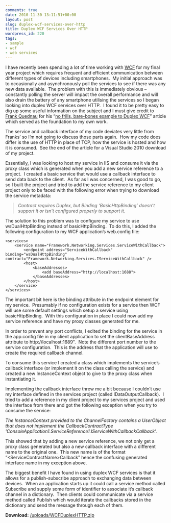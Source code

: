 ```yaml
---
comments: true
date: 2010-11-30 13:11:51+00:00
layout: post
slug: duplex-wcf-services-over-http
title: Duplex WCF Services Over HTTP
wordpress_id: 220
tags:
- sample
- wcf
- web services
---
```


I have recently been spending a lot of time working with [WCF](http://msdn.microsoft.com/en-us/netframework/aa663324.aspx) for my final year project which requires frequent and efficient communication between different types of devices including smartphones.  My initial approach was to occasionally and asynchronously poll the services to see if there was any new data available.  The problem with this is immediately obvious – constantly polling the server will impact the overall performance and will also drain the battery of any smartphone utilising the services so I began looking into duplex WCF services over HTTP.  I found it to be pretty easy to dig up some useful information on the subject and I must give credit to [Frank Quednau](http://realfiction.net/) for his “[no frills, bare-bones example to Duplex WCF](http://realfiction.net/go/113)” article which served as the foundation to my own work.

<!-- more -->

The service and callback interface of my code deviates very little from Franks’ so I’m not going to discuss those parts again.  How my code does differ is the use of HTTP in place of TCP, how the service is hosted and how it is consumed.  See the end of the article for a Visual Studio 2010 download of my project.

Essentially, I was looking to host my service in IIS and consume it via the proxy class which is generated when you add a new service reference to a project.  I created a basic service that would use a callback interface to send data back to the client.  As far as I was concerned, I was good to go, so I built the project and tried to add the service reference to my client project only to be faced with the following error when trying to download the service metadata:


> _Contract requires Duplex, but Binding ‘BasicHttpBinding’ doesn’t support it or isn’t configured properly to support it._


The solution to this problem was to configure my service to use wsDualHttpBinding instead of basicHttpBinding.  To do this, I added the following configuration to my WCF application’s web.config file:

    <services>
        <service name="Framework.Networking.Services.ServiceWithCallback">
            <endpoint address="ServiceWithCallback" binding="wsDualHttpBinding" contract="Framework.Networking.Services.IServiceWithCallback" />
            <host>
                <baseAddresses>
                    <add baseAddress="http://localhost:1688">
                </baseAddresses>
            </host>
        </service>
    </services>

The important bit here is the binding attribute in the endpoint element for my service.  Presumably if no configuration exists for a service then WCF will use some default settings which setup a service using basicHttpBinding.  With this configuration in place I could now add my service reference and have my proxy classes generated for me.

In order to prevent any port conflicts, I edited the binding for the service in the app.config file in my client application to set the clientBaseAddress attribute to http://localhost:1689".  Note the different port number to the service configuration.  This is the address that the application will use to create the required callback channel.

To consume this service I created a class which implements the service’s callback interface (or implement it on the class calling the service) and created a new InstanceContext object to give to the proxy class when instantiating it.

Implementing the callback interface threw me a bit because I couldn’t use my interface defined in the services project (called IDataOutputCallback).  I tried to add a reference in my client project to my services project and used the interface from there and got the following exception when you try to consume the service:


_The InstanceContext provided to the ChannelFactory contains a UserObject that does not implement the CallbackContractType 'ConsoleApplication1.ServiceReference1.IServiceWithCallbackCallback'._


This showed that by adding a new service reference, we not only get a proxy class generated but also a new callback interface with a different name to the original one.  This new name is of the format “&lt;ServiceContractName&gt;Callback” hence the confusing generated interface name in my exception above.

The biggest benefit I have found in using duplex WCF services is that it allows for a publish-subscribe approach to exchanging data between devices.  When an application starts up it could call a service method called Subscribe and supply some form of identifier to associate it’s callback channel in a dictionary.  Then clients could communicate via a service method called Publish which would iterate the callbacks stored in the dictionary and send the message through each of them.

**Download:** [/uploads/WCFDuplexHTTP.zip](/uploads/WCFDuplexHTTP.zip)
